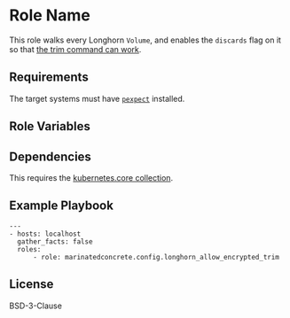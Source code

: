 Role Name
=========

This role walks every Longhorn `Volume`, and enables the `discards` flag on it
so that [the trim command can work](https://longhorn.io/docs/1.9.1/nodes-and-volumes/volumes/trim-filesystem/#encrypted-volumes).

Requirements
------------

The target systems must have [`pexpect`](https://pypi.org/project/pexpect/) installed.

Role Variables
--------------


Dependencies
------------

This requires the [kubernetes.core collection](https://galaxy.ansible.com/ui/repo/published/kubernetes/core/).

Example Playbook
----------------

```
---
- hosts: localhost
  gather_facts: false
  roles:
      - role: marinatedconcrete.config.longhorn_allow_encrypted_trim
```

License
-------

BSD-3-Clause
